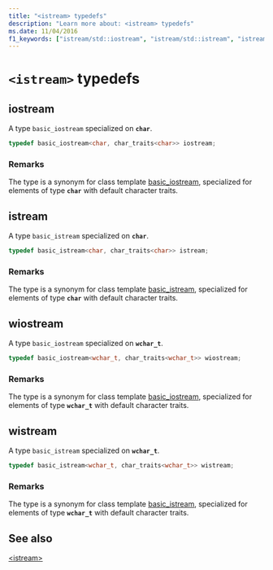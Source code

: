 ```yaml
---
title: "<istream> typedefs"
description: "Learn more about: <istream> typedefs"
ms.date: 11/04/2016
f1_keywords: ["istream/std::iostream", "istream/std::istream", "istream/std::wiostream", "istream/std::wistream"]
---
```

# `<istream>` typedefs

## <a name="iostream"></a> iostream

A type `basic_iostream` specialized on **`char`**.

```cpp
typedef basic_iostream<char, char_traits<char>> iostream;
```

### Remarks

The type is a synonym for class template [basic_iostream](../standard-library/basic-iostream-class.md), specialized for elements of type **`char`** with default character traits.

## <a name="istream"></a> istream

A type `basic_istream` specialized on **`char`**.

```cpp
typedef basic_istream<char, char_traits<char>> istream;
```

### Remarks

The type is a synonym for class template [basic_istream](../standard-library/basic-istream-class.md), specialized for elements of type **`char`** with default character traits.

## <a name="wiostream"></a> wiostream

A type `basic_iostream` specialized on **`wchar_t`**.

```cpp
typedef basic_iostream<wchar_t, char_traits<wchar_t>> wiostream;
```

### Remarks

The type is a synonym for class template [basic_iostream](../standard-library/basic-iostream-class.md), specialized for elements of type **`wchar_t`** with default character traits.

## <a name="wistream"></a> wistream

A type `basic_istream` specialized on **`wchar_t`**.

```cpp
typedef basic_istream<wchar_t, char_traits<wchar_t>> wistream;
```

### Remarks

The type is a synonym for class template [basic_istream](../standard-library/basic-istream-class.md), specialized for elements of type **`wchar_t`** with default character traits.

## See also

[\<istream>](../standard-library/istream.md)
